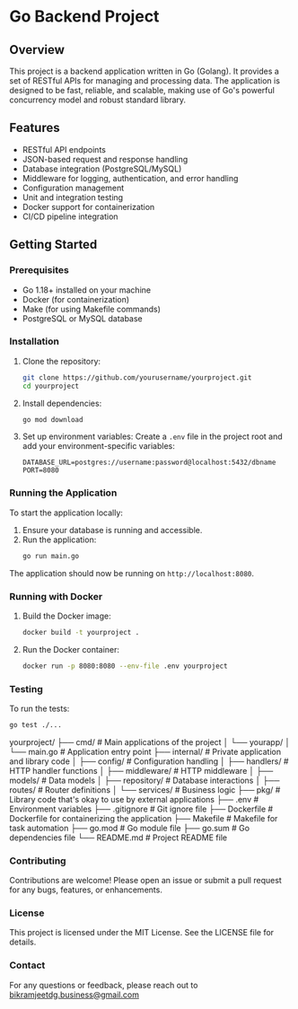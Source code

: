 # Go Backend Project

## Overview
This project is a backend application written in Go (Golang). It provides a set of RESTful APIs for managing and processing data. The application is designed to be fast, reliable, and scalable, making use of Go's powerful concurrency model and robust standard library.

## Features
- RESTful API endpoints
- JSON-based request and response handling
- Database integration (PostgreSQL/MySQL)
- Middleware for logging, authentication, and error handling
- Configuration management
- Unit and integration testing
- Docker support for containerization
- CI/CD pipeline integration

## Getting Started

### Prerequisites
- Go 1.18+ installed on your machine
- Docker (for containerization)
- Make (for using Makefile commands)
- PostgreSQL or MySQL database

### Installation
1. Clone the repository:
    ```sh
    git clone https://github.com/yourusername/yourproject.git
    cd yourproject
    ```

2. Install dependencies:
    ```sh
    go mod download
    ```

3. Set up environment variables:
    Create a `.env` file in the project root and add your environment-specific variables:
    ```env
    DATABASE_URL=postgres://username:password@localhost:5432/dbname
    PORT=8080
    ```

### Running the Application
To start the application locally:
1. Ensure your database is running and accessible.
2. Run the application:
    ```sh
    go run main.go
    ```

The application should now be running on `http://localhost:8080`.

### Running with Docker
1. Build the Docker image:
    ```sh
    docker build -t yourproject .
    ```

2. Run the Docker container:
    ```sh
    docker run -p 8080:8080 --env-file .env yourproject
    ```

### Testing
To run the tests:
```sh
go test ./...
```


yourproject/
├── cmd/                # Main applications of the project
│   └── yourapp/
│       └── main.go     # Application entry point
├── internal/           # Private application and library code
│   ├── config/         # Configuration handling
│   ├── handlers/       # HTTP handler functions
│   ├── middleware/     # HTTP middleware
│   ├── models/         # Data models
│   ├── repository/     # Database interactions
│   ├── routes/         # Router definitions
│   └── services/       # Business logic
├── pkg/                # Library code that's okay to use by external applications
├── .env                # Environment variables
├── .gitignore          # Git ignore file
├── Dockerfile          # Dockerfile for containerizing the application
├── Makefile            # Makefile for task automation
├── go.mod              # Go module file
├── go.sum              # Go dependencies file
└── README.md           # Project README file


### Contributing
Contributions are welcome! Please open an issue or submit a pull request for any bugs, features, or enhancements.

### License
This project is licensed under the MIT License. See the LICENSE file for details.

### Contact
For any questions or feedback, please reach out to bikramjeetdg.business@gmail.com
